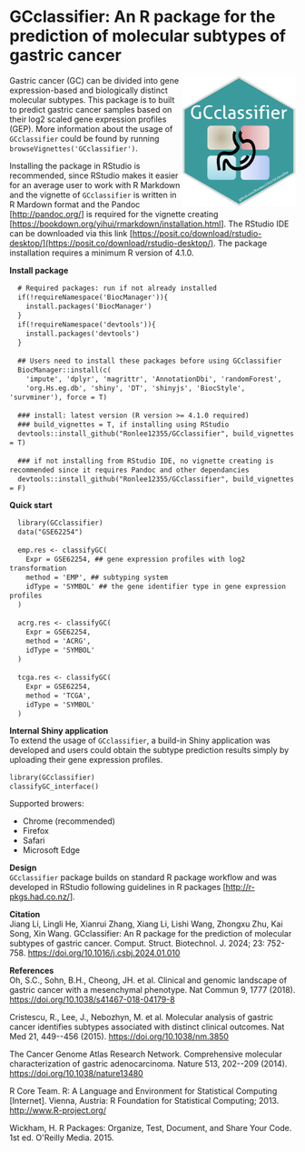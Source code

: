 # GCclassifier: An R package for the prediction of molecular subtypes of gastric cancer

<img src="https://github.com/Ronlee12355/GCclassifier/blob/main/GCclassifier.png" height="230" align="right"/>

Gastric cancer (GC) can be divided into gene expression-based and biologically distinct molecular subtypes. This package is to built to predict gastric cancer samples based on their log2 scaled gene expression profiles (GEP). More information about the usage of `GCclassifier` could be found by running `browseVignettes('GCclassifier')`.

Installing the package in RStudio is recommended, since RStudio makes it easier for an average user to work with R Markdown and the vignette of `GCclassifier` is written in R Mardown format and the Pandoc [<http://pandoc.org/>] is required for the vignette creating [<https://bookdown.org/yihui/rmarkdown/installation.html>]. The RStudio IDE can be downloaded via this link [https://posit.co/download/rstudio-desktop/](https://posit.co/download/rstudio-desktop/). The package installation requires a minimum R version of 4.1.0.

**Install package**

```{r}
  # Required packages: run if not already installed
  if(!requireNamespace('BiocManager')){
    install.packages('BiocManager')
  }
  if(!requireNamespace('devtools')){
    install.packages('devtools')
  }

  ## Users need to install these packages before using GCclassifier
  BiocManager::install(c(
    'impute', 'dplyr', 'magrittr', 'AnnotationDbi', 'randomForest', 
    'org.Hs.eg.db', 'shiny', 'DT', 'shinyjs', 'BiocStyle', 'survminer'), force = T)
  
  ### install: latest version (R version >= 4.1.0 required)
  ### build_vignettes = T, if installing using RStudio
  devtools::install_github("Ronlee12355/GCclassifier", build_vignettes = T)
  
  ### if not installing from RStudio IDE, no vignette creating is recommended since it requires Pandoc and other dependancies
  devtools::install_github("Ronlee12355/GCclassifier", build_vignettes = F)
```

**Quick start**

```{r}
  library(GCclassifier)
  data("GSE62254")
  
  emp.res <- classifyGC(
    Expr = GSE62254, ## gene expression profiles with log2 transformation
    method = 'EMP', ## subtyping system
    idType = 'SYMBOL' ## the gene identifier type in gene expression profiles
  )

  acrg.res <- classifyGC(
    Expr = GSE62254, 
    method = 'ACRG', 
    idType = 'SYMBOL' 
  )
  
  tcga.res <- classifyGC(
    Expr = GSE62254, 
    method = 'TCGA', 
    idType = 'SYMBOL'
  )
```

**Internal Shiny application**   
To extend the usage of `GCclassifier`, a build-in Shiny application was developed and users could obtain the subtype prediction results simply by uploading their gene expression profiles.    

```
library(GCclassifier)
classifyGC_interface()
```

Supported browers:
- Chrome (recommended)
- Firefox
- Safari
- Microsoft Edge    
  

**Design**   
`GCclassifier` package builds on standard R package workflow and was developed in RStudio following guidelines in R packages [<http://r-pkgs.had.co.nz/>].

**Citation**   
Jiang Li, Lingli He, Xianrui Zhang, Xiang Li, Lishi Wang, Zhongxu Zhu, Kai Song, Xin Wang. GCclassifier: An R package for the prediction of molecular subtypes of gastric cancer. Comput. Struct. Biotechnol. J. 2024; 23: 752-758. <https://doi.org/10.1016/j.csbj.2024.01.010>

**References**   
Oh, S.C., Sohn, B.H., Cheong, JH. et al. Clinical and genomic landscape of gastric cancer with a mesenchymal phenotype. Nat Commun 9, 1777 (2018). <https://doi.org/10.1038/s41467-018-04179-8>

Cristescu, R., Lee, J., Nebozhyn, M. et al. Molecular analysis of gastric cancer identifies subtypes associated with distinct clinical outcomes. Nat Med 21, 449--456 (2015). <https://doi.org/10.1038/nm.3850>

The Cancer Genome Atlas Research Network. Comprehensive molecular characterization of gastric adenocarcinoma. Nature 513, 202--209 (2014). <https://doi.org/10.1038/nature13480>

R Core Team. R: A Language and Environment for Statistical Computing [Internet]. Vienna, Austria: R Foundation for Statistical Computing; 2013. <http://www.R-project.org/>

Wickham, H. R Packages: Organize, Test, Document, and Share Your Code. 1st ed. O'Reilly Media. 2015.
